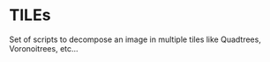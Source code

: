 # TILEs
Set of scripts to decompose an image in multiple tiles like Quadtrees, Voronoitrees, etc...
